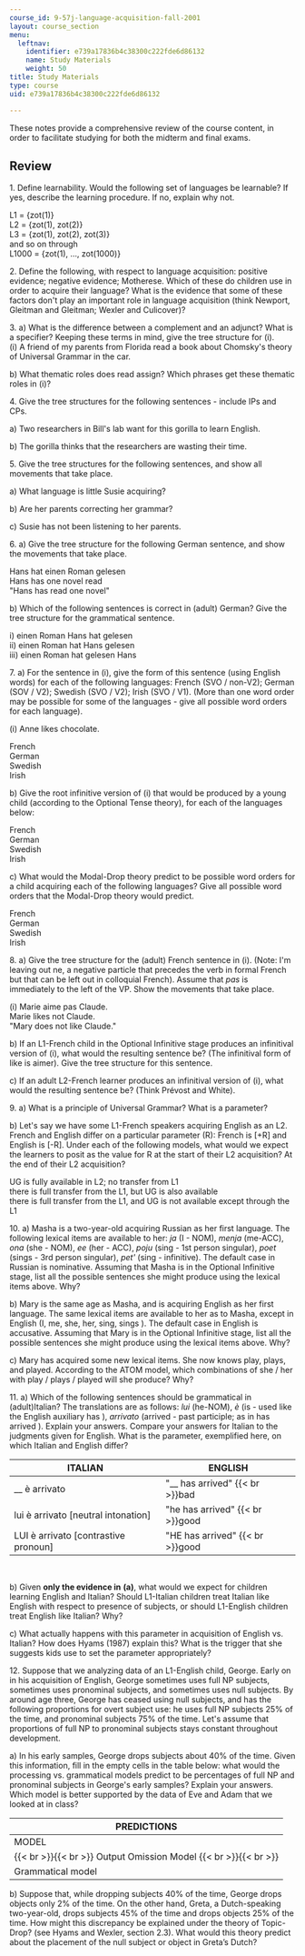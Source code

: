 ```yaml
---
course_id: 9-57j-language-acquisition-fall-2001
layout: course_section
menu:
  leftnav:
    identifier: e739a17836b4c38300c222fde6d86132
    name: Study Materials
    weight: 50
title: Study Materials
type: course
uid: e739a17836b4c38300c222fde6d86132

---
```


These notes provide a comprehensive review of the course content, in order to facilitate studying for both the midterm and final exams.

Review
------

1\. Define learnability. Would the following set of languages be learnable? If yes, describe the learning procedure. If no, explain why not.

L1 = {zot(1)}  
L2 = {zot(1), zot(2)}  
L3 = {zot(1), zot(2), zot(3)}  
and so on through  
L1000 = {zot(1), …, zot(1000)}

2\. Define the following, with respect to language acquisition: positive evidence; negative evidence; Motherese. Which of these do children use in order to acquire their language? What is the evidence that some of these factors don't play an important role in language acquisition (think Newport, Gleitman and Gleitman; Wexler and Culicover)?

3\. a) What is the difference between a complement and an adjunct? What is a specifier? Keeping these terms in mind, give the tree structure for (i).  
(i) A friend of my parents from Florida read a book about Chomsky's theory of Universal Grammar in the car.

b) What thematic roles does read assign? Which phrases get these thematic roles in (i)?

4\. Give the tree structures for the following sentences - include IPs and CPs.

a) Two researchers in Bill's lab want for this gorilla to learn English.

b) The gorilla thinks that the researchers are wasting their time.

5\. Give the tree structures for the following sentences, and show all movements that take place.

a) What language is little Susie acquiring?

b) Are her parents correcting her grammar?

c) Susie has not been listening to her parents.

6\. a) Give the tree structure for the following German sentence, and show the movements that take place.

Hans hat einen Roman gelesen  
Hans has one novel read  
"Hans has read one novel"

b) Which of the following sentences is correct in (adult) German? Give the tree structure for the grammatical sentence.

i) einen Roman Hans hat gelesen  
ii) einen Roman hat Hans gelesen  
iii) einen Roman hat gelesen Hans

7\. a) For the sentence in (i), give the form of this sentence (using English words) for each of the following languages: French (SVO / non-V2); German (SOV / V2); Swedish (SVO / V2); Irish (SVO / V1). (More than one word order may be possible for some of the languages - give all possible word orders for each language).

(i) Anne likes chocolate.

French  
German  
Swedish  
Irish

b) Give the root infinitive version of (i) that would be produced by a young child (according to the Optional Tense theory), for each of the languages below:

French  
German  
Swedish  
Irish

c) What would the Modal-Drop theory predict to be possible word orders for a child acquiring each of the following languages? Give all possible word orders that the Modal-Drop theory would predict.

French  
German  
Swedish  
Irish

8\. a) Give the tree structure for the (adult) French sentence in (i). (Note: I'm leaving out ne, a negative particle that precedes the verb in formal French but that can be left out in colloquial French). Assume that _pas_ is immediately to the left of the VP. Show the movements that take place.

(i) Marie aime pas Claude.  
Marie likes not Claude.  
"Mary does not like Claude."

b) If an L1-French child in the Optional Infinitive stage produces an infinitival version of (i), what would the resulting sentence be? (The infinitival form of like is aimer). Give the tree structure for this sentence.

c) If an adult L2-French learner produces an infinitival version of (i), what would the resulting sentence be? (Think Prévost and White).

9\. a) What is a principle of Universal Grammar? What is a parameter?

b) Let's say we have some L1-French speakers acquiring English as an L2. French and English differ on a particular parameter (R): French is \[+R\] and English is \[-R\]. Under each of the following models, what would we expect the learners to posit as the value for R at the start of their L2 acquisition? At the end of their L2 acquisition?

UG is fully available in L2; no transfer from L1  
there is full transfer from the L1, but UG is also available  
there is full transfer from the L1, and UG is not available except through the L1

10\. a) Masha is a two-year-old acquiring Russian as her first language. The following lexical items are available to her: _ja_ (I - NOM), _menja_ (me-ACC), _ona_ (she - NOM), _ee_ (her - ACC), _poju_ (sing - 1st person singular), _poet_ (sings - 3rd person singular), _pet'_ (sing - infinitive). The default case in Russian is nominative. Assuming that Masha is in the Optional Infinitive stage, list all the possible sentences she might produce using the lexical items above. Why?

b) Mary is the same age as Masha, and is acquiring English as her first language. The same lexical items are available to her as to Masha, except in English (I, me, she, her, sing, sings ). The default case in English is accusative. Assuming that Mary is in the Optional Infinitive stage, list all the possible sentences she might produce using the lexical items above. Why?

c) Mary has acquired some new lexical items. She now knows play, plays, and played. According to the ATOM model, which combinations of she / her with play / plays / played will she produce? Why?

11\. a) Which of the following sentences should be grammatical in (adult)Italian? The translations are as follows: _lui_ (he-NOM), _è_ (is - used like the English auxiliary has ), _arrivato_ (arrived - past participle; as in has arrived ). Explain your answers. Compare your answers for Italian to the judgments given for English. What is the parameter, exemplified here, on which Italian and English differ?

| ITALIAN | ENGLISH |
| --- | --- |
| \_\_ è arrivato | "\_\_ has arrived"  {{< br >}}bad |
| lui è arrivato \[neutral intonation\] | "he has arrived"  {{< br >}}good |
| LUI è arrivato \[contrastive pronoun\] | "HE has arrived"  {{< br >}}good 

  
 

b) Given **only the evidence in** **(a)**, what would we expect for children learning English and Italian? Should L1-Italian children treat Italian like English with respect to presence of subjects, or should L1-English children treat English like Italian? Why?

c) What actually happens with this parameter in acquisition of English vs. Italian? How does Hyams (1987) explain this? What is the trigger that she suggests kids use to set the parameter appropriately?

12\. Suppose that we analyzing data of an L1-English child, George. Early on in his acquisition of English, George sometimes uses full NP subjects, sometimes uses pronominal subjects, and sometimes uses null subjects. By around age three, George has ceased using null subjects, and has the following proportions for overt subject use: he uses full NP subjects 25% of the time, and pronominal subjects 75% of the time. Let's assume that proportions of full NP to pronominal subjects stays constant throughout development.

a) In his early samples, George drops subjects about 40% of the time. Given this information, fill in the empty cells in the table below: what would the processing vs. grammatical models predict to be percentages of full NP and pronominal subjects in George's early samples? Explain your answers. Which model is better supported by the data of Eve and Adam that we looked at in class?

| PREDICTIONS |
| --- |
| MODEL | Full NP Subjects | Pronominal Subjects | Null Subjects |
|  {{< br >}}{{< br >}} Output Omission Model {{< br >}}{{< br >}}  | &nbsp; | 40% |
| Grammatical model | &nbsp; | 40% 

b) Suppose that, while dropping subjects 40% of the time, George drops objects only 2% of the time. On the other hand, Greta, a Dutch-speaking two-year-old, drops subjects 45% of the time and drops objects 25% of the time. How might this discrepancy be explained under the theory of Topic-Drop? (see Hyams and Wexler, section 2.3). What would this theory predict about the placement of the null subject or object in Greta’s Dutch?